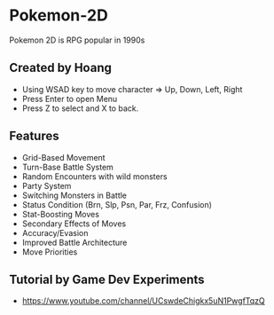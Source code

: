 # Pokemon-2D
Pokemon 2D is RPG popular in 1990s
## Created by Hoang
- Using WSAD key to move character => Up, Down, Left, Right
- Press Enter to open Menu
- Press Z to select and X to back.
## Features
- Grid-Based Movement
- Turn-Base Battle System
- Random Encounters with wild monsters
- Party System
- Switching Monsters in Battle
- Status Condition (Brn, Slp, Psn, Par, Frz, Confusion)
- Stat-Boosting Moves
- Secondary Effects of Moves
- Accuracy/Evasion
- Improved Battle Architecture
- Move Priorities
## Tutorial by Game Dev Experiments
- https://www.youtube.com/channel/UCswdeChigkx5uN1PwgfTqzQ
